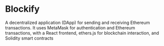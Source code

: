 ﻿# Blockify
A decentralized application (DApp) for sending and receiving Ethereum transactions. It uses MetaMask for authentication and Ethereum transactions, with a React frontend, ethers.js for blockchain interaction, and Solidity smart contracts
